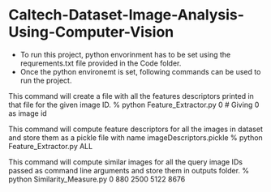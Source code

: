 # Caltech-Dataset-Image-Analysis-Using-Computer-Vision

- To run this project, python envorinment has to be set using the requrements.txt file provided in the Code folder. 
- Once the python environemt is set, following commands can be used to run the project. 

This command will create a file with all the features descriptors printed in that file for the given image ID.
% python Feature_Extractor.py 0            # Giving 0 as image id
   
This command will compute feature descriptors for all the images in  dataset and store them as a pickle file with name imageDescriptors.pickle
% python Feature_Extractor.py ALL         

This command will compute similar images for all the query image IDs passed as command line arguments and store them in outputs folder. 
% python Similarity_Measure.py 0 880 2500 5122 8676        
